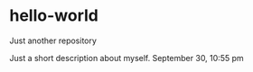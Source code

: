 # hello-world
Just another repository

Just a short description about myself. September 30, 10:55 pm
